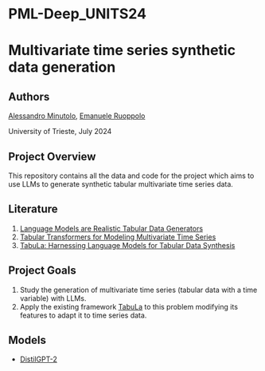 # PML-Deep_UNITS24

# Multivariate time series synthetic data generation

## Authors
[Alessandro Minutolo](mailto:ALESSANDRO.MINUTOLO@studenti.units.it), [Emanuele Ruoppolo](mailto:EMANUELE.RUOPPOLO@studenti.units.it)

University of Trieste, July 2024

## Project Overview
This repository contains all the data and code for the project which aims to use LLMs to generate synthetic tabular multivariate time series data.

## Literature
1. [Language Models are Realistic Tabular Data Generators](https://arxiv.org/abs/2210.06280)
2. [Tabular Transformers for Modeling Multivariate Time Series](https://arxiv.org/abs/2302.06375)
3. [TabuLa: Harnessing Language Models for Tabular Data Synthesis](https://arxiv.org/abs/2310.12746)

## Project Goals
1. Study the generation of multivariate time series (tabular data with a time variable) with LLMs.
2. Apply the existing framework [TabuLa](https://arxiv.org/abs/2310.12746) to this problem modifying its features to adapt it to time series data.

## Models

- [DistilGPT-2](https://huggingface.co/distilbert/distilgpt2)
